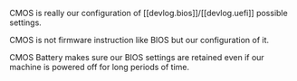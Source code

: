 
CMOS is really our configuration of [[devlog.bios]]/[[devlog.uefi]] possible settings.

CMOS is not firmware instruction like BIOS but our configuration of it.

CMOS Battery makes sure our BIOS settings are retained even if our machine is powered off for long periods of time.
